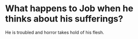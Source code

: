 # What happens to Job when he thinks about his sufferings?

He is troubled and horror takes hold of his flesh.
